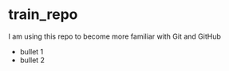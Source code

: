 # train_repo
I am using this repo to become more familiar with Git and GitHub
* bullet 1
* bullet 2
